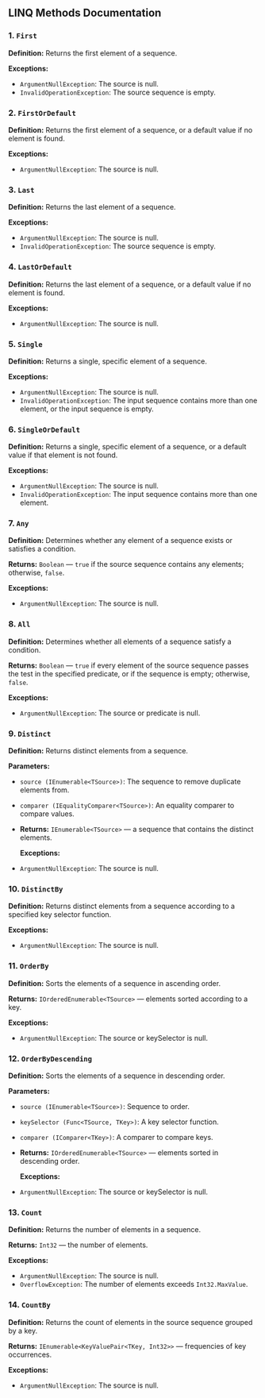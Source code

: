 ## LINQ Methods Documentation

### 1. `First`

**Definition:** Returns the first element of a sequence.

**Exceptions:**
* `ArgumentNullException`: The source is null.
* `InvalidOperationException`: The source sequence is empty.

### 2. `FirstOrDefault`

**Definition:** Returns the first element of a sequence, or a default value if no element is found.

**Exceptions:**
* `ArgumentNullException`: The source is null.

### 3. `Last`

**Definition:** Returns the last element of a sequence.

**Exceptions:**
* `ArgumentNullException`: The source is null.
* `InvalidOperationException`: The source sequence is empty.

### 4. `LastOrDefault`

**Definition:** Returns the last element of a sequence, or a default value if no element is found.

**Exceptions:**
* `ArgumentNullException`: The source is null.

### 5. `Single`

**Definition:** Returns a single, specific element of a sequence.

**Exceptions:**
* `ArgumentNullException`: The source is null.
* `InvalidOperationException`: The input sequence contains more than one element, or the input sequence is empty.

### 6. `SingleOrDefault`

**Definition:** Returns a single, specific element of a sequence, or a default value if that element is not found.

**Exceptions:**
* `ArgumentNullException`: The source is null.
* `InvalidOperationException`: The input sequence contains more than one element.

### 7. `Any`

**Definition:** Determines whether any element of a sequence exists or satisfies a condition.

**Returns:** `Boolean` — `true` if the source sequence contains any elements; otherwise, `false`.

**Exceptions:**
* `ArgumentNullException`: The source is null.

### 8. `All`

**Definition:** Determines whether all elements of a sequence satisfy a condition.

**Returns:** `Boolean` — `true` if every element of the source sequence passes the test in the specified predicate, or if the sequence is empty; otherwise, `false`.

**Exceptions:**
* `ArgumentNullException`: The source or predicate is null.

### 9. `Distinct`

**Definition:** Returns distinct elements from a sequence.

**Parameters:**
* `source (IEnumerable<TSource>)`: The sequence to remove duplicate elements from.
* `comparer (IEqualityComparer<TSource>)`: An equality comparer to compare values.
* 
  **Returns:** `IEnumerable<TSource>` — a sequence that contains the distinct elements.
  
  **Exceptions:**
* `ArgumentNullException`: The source is null.
  
### 10. `DistinctBy`

**Definition:** Returns distinct elements from a sequence according to a specified key selector function.

**Exceptions:**
* `ArgumentNullException`: The source is null.

### 11. `OrderBy`

**Definition:** Sorts the elements of a sequence in ascending order.

**Returns:** `IOrderedEnumerable<TSource>` — elements sorted according to a key.

**Exceptions:**
* `ArgumentNullException`: The source or keySelector is null.

### 12. `OrderByDescending`

**Definition:** Sorts the elements of a sequence in descending order.

**Parameters:**
* `source (IEnumerable<TSource>)`: Sequence to order.
* `keySelector (Func<TSource, TKey>)`: A key selector function.
* `comparer (IComparer<TKey>)`: A comparer to compare keys.
* 
  **Returns:** `IOrderedEnumerable<TSource>` — elements sorted in descending order.
  
  **Exceptions:**
* `ArgumentNullException`: The source or keySelector is null.

### 13. `Count`

**Definition:** Returns the number of elements in a sequence.

**Returns:** `Int32` — the number of elements.

**Exceptions:**
* `ArgumentNullException`: The source is null.
* `OverflowException`: The number of elements exceeds `Int32.MaxValue`.

### 14. `CountBy`

**Definition:** Returns the count of elements in the source sequence grouped by a key.

**Returns:** `IEnumerable<KeyValuePair<TKey, Int32>>` — frequencies of key occurrences.

**Exceptions:**
* `ArgumentNullException`: The source is null.
